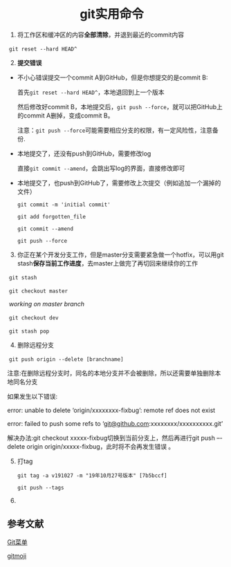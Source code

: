 # 　　　　　　git实用命令

1. 将工作区和缓冲区的内容**全部清除**，并退到最近的commit内容

​     `git reset --hard HEAD^`

2. **提交错误**

+ 不小心错误提交一个commit A到GitHub，但是你想提交的是commit B:

  首先`git reset --hard HEAD^`，本地退回到上一个版本

  然后修改好commit B，本地提交后，`git push --force`，就可以把GitHub上的commit A删掉，变成commit B。

  注意：`git push --force`可能需要相应分支的权限，有一定风险性，注意备份.

+ 本地提交了，还没有push到GitHub，需要修改log

  直接`git commit --amend`，会跳出写log的界面，直接修改即可

+ 本地提交了，也push到GitHub了，需要修改上次提交（例如追加一个漏掉的文件）

  `git commit -m 'initial commit'`

  `git add forgotten_file`

  `git commit --amend`

  `git push --force`

3. 你正在某个开发分支工作，但是master分支需要紧急做一个hotfix，可以用git stash**保存当前工作进度**，去master上做完了再切回来继续你的工作

​     `git stash`

​     `git checkout master`

​      *working on master branch*

​     `git checkout dev`

​     `git stash pop`

4. 删除远程分支

​     `git push origin --delete [branchname]`

注意:在删除远程分支时，同名的本地分支并不会被删除，所以还需要单独删除本地同名分支

如果发生以下错误: 

error: unable to delete ‘origin/xxxxxxxx-fixbug’: remote ref does not exist 

error: failed to push some refs to ‘git@github.com:xxxxxxxx/xxxxxxxxxx.git’ 

解决办法:git checkout xxxxx-fixbug切换到当前分支上，然后再进行git push –-delete origin origin/xxxxx-fixbug，此时将不会再发生错误 。

5. 打tag

   `git tag -a v191027 -m "19年10月27号版本" [7b5bccf]`

   `git push --tags`

6. 

## 参考文献

[Git菜单](https://geeeeeeeeek.github.io/git-recipes/)

[gitmoji](https://gitmoji.carloscuesta.me/)

